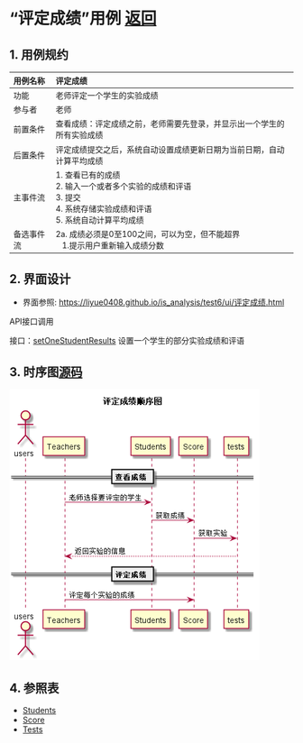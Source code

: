 # “评定成绩”用例 [返回](../README.md)
## 1. 用例规约

|用例名称|评定成绩|
|:--|:--|
|功能|老师评定一个学生的实验成绩|
|参与者|老师|
|前置条件|查看成绩：评定成绩之前，老师需要先登录，并显示出一个学生的所有实验成绩|
|后置条件| 评定成绩提交之后，系统自动设置成绩更新日期为当前日期，自动计算平均成绩|
|主事件流| 1. 查看已有的成绩 <br/> 2. 输入一个或者多个实验的成绩和评语  <br/> 3. 提交  <br/> 4. 系统存储实验成绩和评语<br/> 5. 系统自动计算平均成绩|
|备选事件流|2a. 成绩必须是0至100之间，可以为空，但不能超界 <br/>&nbsp;&nbsp; 1.提示用户重新输入成绩分数|


## 2. 界面设计
- 界面参照: https://liyue0408.github.io/is_analysis/test6/ui/评定成绩.html

 API接口调用
 
 接口：[setOneStudentResults](../接口/setOneStudentResults.md)
 设置一个学生的部分实验成绩和评语

## 3. 时序图[源码](../时序图/评定成绩.puml)
![评定成绩时序图](../时序图/评定成绩.png)

## 4. 参照表

- [Students](../数据库设计/sql.md/#Students)
- [Score](../数据库设计/sql.md/#Score)
- [Tests](../数据库设计/sql.md/#Tests)


